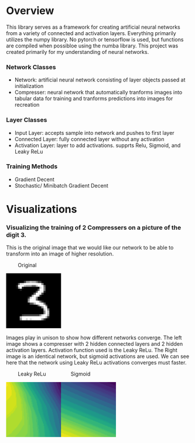# Overview

This library serves as a framework for creating artificial neural networks from a variety of connected and activation layers. Everything primarily utilizes the numpy library. No pytorch or tensorflow is used, but functions are compiled when possibloe using the numba library. This project was created primarily for my understanding of neural networks.

### Network Classes

- Network: artificial neural network consisting of layer objects passed at initialization
- Compresser: neural network that automatically tranforms images into tabular data for training and tranforms predictions into images for recreation

### Layer Classes

- Input Layer: accepts sample into network and pushes to first layer
- Connected Layer: fully connected layer without any activation
- Activation Layer: layer to add activations. supprts Relu, Sigmoid, and Leaky ReLu

### Training Methods
- Gradient Decent
- Stochastic/ Minibatch Gradient Decent



# Visualizations

### Visualizing the training of 2 Compressers on a picture of the digit 3. 


This is the original image that we would like our network to be able to transform into an image of higher resolution.

&emsp;&emsp; Original

<img src="https://github.com/morganhawkins/NeuralNetwork/blob/main/images/digit_3.png " width="150" height="150" />


Images play in unison to show how different networks converge. The left image shows a compresser with 2 hidden connected layers and 2 hidden activation layers. Activation function used is the Leaky ReLu. The Right image is an identical network, but sigmoid activations are used. We can see here that the network using Leaky ReLu activations converges must faster.

&emsp;&emsp; Leaky ReLu &emsp;&emsp;&emsp;&emsp;&nbsp;  Sigmoid

<img src="https://github.com/morganhawkins/NeuralNetwork/blob/main/images/leaky_relu_recreation_looping.gif " width="150" height="150" /><img src="https://github.com/morganhawkins/NeuralNetwork/blob/main/images/sigmoid_receation_looping.gif " width="150" height="150" />









